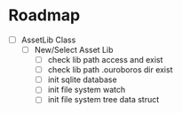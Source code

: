 # Roadmap

- [ ] AssetLib Class
  - [ ] New/Select Asset Lib
    - [ ] check lib path access and exist
    - [ ] check lib path .ouroboros dir exist
    - [ ] init sqlite database
    - [ ] init file system watch
    - [ ] init file system tree data struct
